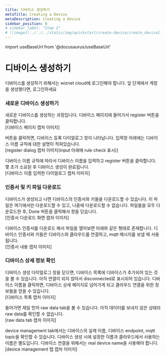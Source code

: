 ```yaml
---
title: 디바이스 생성하기
metaTitle: Creating a Device
metaDescription: Creating a Device
sidebar_position: 8
# sidebar_label: "Step 2"
# ![image](../../../static/img/quickstart/create-device/create_device1.png)
---
```


import useBaseUrl from '@docusaurus/useBaseUrl'

# 디바이스 생성하기

디바이스를 생성하기 위해서는 wiznet cloud에 로그인해야 합니다.
앞 단계에서 계정을 생성했다면, 로그인하세요

### 새로운 디바이스 생성하기

새로운 디바이스를 생성하는 과정입니다.
디바이스 페이지에 들어가서 register 버튼을 클릭합니다.<br/>
[디바이스 페이지 캡처 이미지]

버튼을 클릭하면, 디바이스 등록 다이얼로그 창이 나타납니다. 입력창 아래에는 디바이스 이름 규칙에 대한 설명이 적혀있습니다. <br/>
[register dialog 캡처 이미지(input 아래에 rule check 표시)]

디바이스 이름 규칙에 따라서 디바이스 이름을 입력하고 register 버튼을 클릭합니다. 몇 초가 소요된 후 디바이스 생성이 완료됩니다. <br/>
[디바이스 이름 입력한 다이얼로그 캡처 이미지]

### 인증서 및 키 파일 다운로드

디바이스가 생성되고 나면 디바이스의 인증서와 키들을 다운로드할 수 있습니다. 이 파일은 여기에서만 다운로드할 수 있고, 나중에 다운로드할 수 없습니다.
파일들을 모두 다운로드한 후, Done 버튼을 클릭해서 창을 닫습니다.<br/>
[인증서 다운로드 화면 캡처 이미지]

디바이스 인증서를 다운로드 해서 파일을 열어보면 아래와 같은 형태로 존재합니다.
디바이스 인증서와 키들은 디바이스와 클라우드를 연결하고, mqtt 메시지를 보낼 때 사용됩니다. <br/>
[인증서 내용 캡처 이미지]

### 디바이스 상세 정보 확인

디바이스 생성 다이얼로그 창을 닫으면, 디바이스 목록에 디바이스가 추가되어 있는 것을 볼 수 있습니다. 아직 연결이 되지 않아서 disconnected로 표시되어 있습니다.
디바이스 이름을 클릭하면, 디바이스 상세 페이지로 넘어가게 되고 클라우드 연결을 위한 정보들을 얻을 수 있습니다. <br/>
[디바이스 목록 캡처 이미지]

들어가면 제일 먼저 raw data tab을 볼 수 있습니다.
아직 데이터를 보내지 않은 상태라 raw data를 확인할 수 없습니다. <br/>
[raw data tab 캡처 이미지]

device management tab에서는 디바이스의 실제 이름, 디바이스 endpoint, mqtt topic을 확인할 수 있습니다.
디바이스 생성 시에 설정한 이름과 클라우드에서 사용하는 이름은 별도입니다. 디바이스 연결을 위해서는 real device name을 사용해야 합니다. <br/>
[device management 탭 캡처 이미지]

